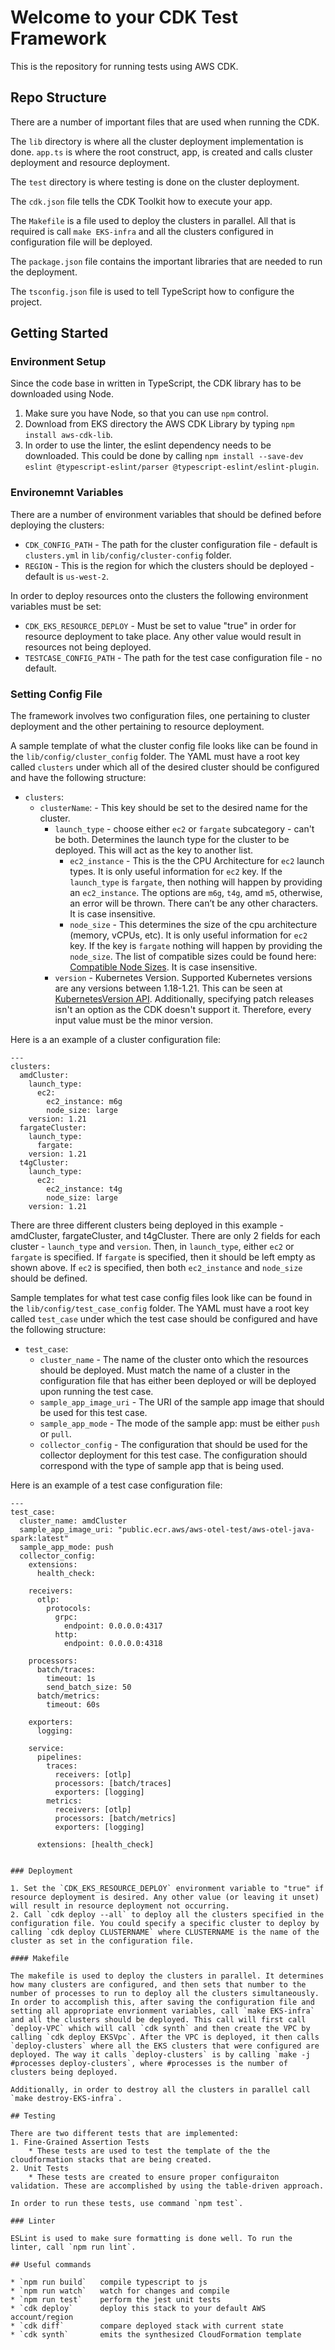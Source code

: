 # Welcome to your CDK Test Framework

This is the repository for running tests using AWS CDK. 

## Repo Structure

There are a number of important files that are used when running the CDK. 

The `lib` directory is where all the cluster deployment implementation is done. `app.ts` is where the root construct, app, is created and calls cluster deployment and resource deployment. 

The `test` directory is where testing is done on the cluster deployment. 

The `cdk.json` file tells the CDK Toolkit how to execute your app.

The `Makefile` is a file used to deploy the clusters in parallel. All that is required is call `make EKS-infra` and all the clusters configured in configuration file will be deployed. 

The `package.json` file contains the important libraries that are needed to run the deployment. 

The `tsconfig.json` file is used to tell TypeScript how to configure the project. 

## Getting Started

### Environment Setup

Since the code base in written in TypeScript, the CDK library has to be downloaded using Node. 

1. Make sure you have Node, so that you can use `npm` control. 
2. Download from EKS directory the AWS CDK Library by typing `npm install aws-cdk-lib`. 
3. In order to use the linter, the eslint dependency needs to be downloaded. This could be done by calling `npm install --save-dev eslint @typescript-eslint/parser @typescript-eslint/eslint-plugin`. 

### Environemnt Variables

There are a number of environment variables that should be defined before deploying the clusters:

* `CDK_CONFIG_PATH` - The path for the cluster configuration file - default is `clusters.yml` in `lib/config/cluster-config` folder.
* `REGION` - This is the region for which the clusters should be deployed - default is `us-west-2`.

In order to deploy resources onto the clusters the following environment variables must be set:

* `CDK_EKS_RESOURCE_DEPLOY` - Must be set to value "true" in order for resource deployment to take place. Any other value would result in resources not being deployed.
* `TESTCASE_CONFIG_PATH` - The path for the test case configuration file - no default. 

### Setting Config File

The framework involves two configuration files, one pertaining to cluster deployment and the other pertaining to resource deployment.

A sample template of what the cluster config file looks like can be found in the `lib/config/cluster_config` folder. The YAML must have a root key called `clusters` under which all of the desired cluster should be configured and have the following structure:

* `clusters`:
    * `clusterName`: - This key should be set to the desired name for the cluster.
      * `launch_type` - choose either `ec2` or `fargate` subcategory - can't be both. Determines the launch type for the cluster to be deployed. This will act as the key to another list. 
          * `ec2_instance` - This is the the CPU Architecture for `ec2` launch types. It is only useful information for `ec2` key. If the `launch_type` is `fargate`, then nothing will happen by providing an `ec2_instance`. The options are `m6g`, `t4g`, amd `m5`, otherwise, an error will be thrown. There can’t be any other characters. It is case insensitive.
          * `node_size` - This determines the size of the cpu architecture (memory, vCPUs, etc). It is only useful information for `ec2` key. If the key is `fargate` nothing will happen by providing the `node_size`. The list of compatible sizes could be found here: [Compatible Node Sizes](https://www.amazonaws.cn/en/ec2/instance-types/). It is case insensitive.
      * `version` - Kubernetes Version. Supported Kubernetes versions are any versions between 1.18-1.21. This can be seen at [KubernetesVersion API](https://docs.aws.amazon.com/cdk/api/v2/docs/aws-cdk-lib.aws_eks.KubernetesVersion.html). Additionally, specifying patch releases isn't an option as the CDK doesn't support it. Therefore, every input value must be the minor version. 

Here is a an example of a cluster configuration file:
```
---
clusters:
  amdCluster:
    launch_type: 
      ec2:
        ec2_instance: m6g
        node_size: large
    version: 1.21
  fargateCluster:
    launch_type: 
      fargate:
    version: 1.21
  t4gCluster:
    launch_type: 
      ec2:
        ec2_instance: t4g
        node_size: large
    version: 1.21
```

There are three different clusters being deployed in this example - amdCluster, fargateCluster, and t4gCluster. There are only 2 fields for each cluster - `launch_type` and `version`. Then, in `launch_type`, either `ec2` or `fargate` is specified. If `fargate` is specified, then it should be left empty as shown above. If `ec2` is specified, then both `ec2_instance` and `node_size` should be defined. 

Sample templates for what test case config files look like can be found in the `lib/config/test_case_config` folder. The YAML must have a root key called `test_case` under which the test case should be configured and have the following structure:

* `test_case`:
    * `cluster_name` - The name of the cluster onto which the resources should be deployed. Must match the name of a cluster in the configuration file that has either been deployed or will be deployed upon running the test case.
    * `sample_app_image_uri` - The URI of the sample app image that should be used for this test case.
    * `sample_app_mode` - The mode of the sample app: must be either `push` or `pull`.
    * `collector_config` - The configuration that should be used for the collector deployment for this test case. The configuration should correspond with the type of sample app that is being used.

Here is an example of a test case configuration file:
```
---
test_case:
  cluster_name: amdCluster
  sample_app_image_uri: "public.ecr.aws/aws-otel-test/aws-otel-java-spark:latest"
  sample_app_mode: push
  collector_config:
    extensions:
      health_check:

    receivers:
      otlp:
        protocols:
          grpc:
            endpoint: 0.0.0.0:4317
          http:
            endpoint: 0.0.0.0:4318

    processors:
      batch/traces:
        timeout: 1s
        send_batch_size: 50
      batch/metrics:
        timeout: 60s

    exporters:
      logging:

    service:
      pipelines:
        traces:
          receivers: [otlp]
          processors: [batch/traces]
          exporters: [logging]
        metrics:
          receivers: [otlp]
          processors: [batch/metrics]
          exporters: [logging]

      extensions: [health_check]


### Deployment

1. Set the `CDK_EKS_RESOURCE_DEPLOY` environment variable to "true" if resource deployment is desired. Any other value (or leaving it unset) will result in resource deployment not occurring.
2. Call `cdk deploy --all` to deploy all the clusters specified in the configuration file. You could specify a specific cluster to deploy by calling `cdk deploy CLUSTERNAME` where CLUSTERNAME is the name of the cluster as set in the configuration file.

#### Makefile

The makefile is used to deploy the clusters in parallel. It determines how many clusters are configured, and then sets that number to the number of processes to run to deploy all the clusters simultaneously. In order to accomplish this, after saving the configuration file and setting all appropriate envrionment variables, call `make EKS-infra` and all the clusters should be deployed. This call will first call `deploy-VPC` which will call `cdk synth` and then create the VPC by calling `cdk deploy EKSVpc`. After the VPC is deployed, it then calls `deploy-clusters` where all the EKS clusters that were configured are deployed. The way it calls `deploy-clusters` is by calling `make -j #processes deploy-clusters`, where #processes is the number of clusters being deployed. 

Additionally, in order to destroy all the clusters in parallel call `make destroy-EKS-infra`. 

## Testing

There are two different tests that are implemented:
1. Fine-Grained Assertion Tests
    * These tests are used to test the template of the the cloudformation stacks that are being created. 
2. Unit Tests
    * These tests are created to ensure proper configuraiton validation. These are accomplished by using the table-driven approach. 

In order to run these tests, use command `npm test`. 

### Linter

ESLint is used to make sure formatting is done well. To run the linter, call `npm run lint`. 

## Useful commands

* `npm run build`   compile typescript to js
* `npm run watch`   watch for changes and compile
* `npm run test`    perform the jest unit tests
* `cdk deploy`      deploy this stack to your default AWS account/region
* `cdk diff`        compare deployed stack with current state
* `cdk synth`       emits the synthesized CloudFormation template
